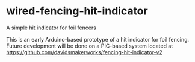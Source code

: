 # wired-fencing-hit-indicator
A simple hit indicator for foil fencers

This is an early Arduino-based prototype of a hit indicator for foil fencing. Future development
will be done on a PIC-based system located at https://github.com/davidsmakerworks/fencing-hit-indicator-v2
